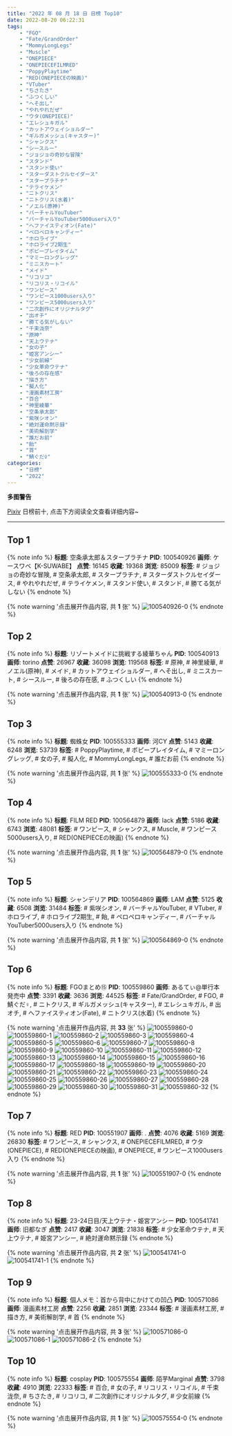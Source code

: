 ```yaml
---
title: "2022 年 08 月 18 日 日榜 Top10"
date: 2022-08-20 06:22:31
tags:
    - "FGO"
    - "Fate/GrandOrder"
    - "MommyLongLegs"
    - "Muscle"
    - "ONEPIECE"
    - "ONEPIECEFILMRED"
    - "PoppyPlaytime"
    - "RED(ONEPIECEの映画)"
    - "VTuber"
    - "ちさたき"
    - "ふつくしい"
    - "へそ出し"
    - "やれやれだぜ"
    - "ウタ(ONEPIECE)"
    - "エレシュキガル"
    - "カットアウェイショルダー"
    - "ギルガメッシュ(キャスター)"
    - "シャンクス"
    - "シースルー"
    - "ジョジョの奇妙な冒険"
    - "スタンド"
    - "スタンド使い"
    - "スターダストクルセイダース"
    - "スタープラチナ"
    - "テライケメン"
    - "ニトクリス"
    - "ニトクリス(水着)"
    - "ノエル(原神)"
    - "バーチャルYouTuber"
    - "バーチャルYouTuber5000users入り"
    - "ヘファイスティオン(Fate)"
    - "ペロペロキャンディー"
    - "ホロライブ"
    - "ホロライブ2期生"
    - "ポピープレイタイム"
    - "マミーロングレッグ"
    - "ミニスカート"
    - "メイド"
    - "リコリコ"
    - "リコリス・リコイル"
    - "ワンピース"
    - "ワンピース1000users入り"
    - "ワンピース5000users入り"
    - "二次創作にオリジナルタグ"
    - "出オチ"
    - "勝てる気がしない"
    - "千束泷奈"
    - "原神"
    - "天上ウテナ"
    - "女の子"
    - "姫宮アンシー"
    - "少女前線"
    - "少女革命ウテナ"
    - "後ろの存在感"
    - "描き方"
    - "擬人化"
    - "漫画素材工房"
    - "百合"
    - "神里綾華"
    - "空条承太郎"
    - "紫咲シオン"
    - "絶対運命黙示録"
    - "美術解剖学"
    - "誰だお前"
    - "飴"
    - "首"
    - "鯖ぐだ♀"
categories:
    - "日榜"
    - "2022"
---
```


<i class="fa fa-triangle-exclamation"></i>**多图警告**<i class="fa fa-triangle-exclamation"></i>

[Pixiv](https://www.pixiv.net/) 日榜前十, 点击下方阅读全文查看详细内容~

<!-- more -->

---

## Top 1

{% note info %}
**标题**: 空条承太郎＆スタープラチナ
**PID**: 100540926 **画师**: ケースワベ【K-SUWABE】
**点赞**: 16145 **收藏**: 19368 **浏览**: 85009
**标签**: # ジョジョの奇妙な冒険, # 空条承太郎, # スタープラチナ, # スターダストクルセイダース, # やれやれだぜ, # テライケメン, # スタンド使い, # スタンド, # 勝てる気がしない
{% endnote %}

{% note warning '点击展开作品内容, 共 **1** 张' %}
![100540926-0](https://i.pixiv.re/img-original/img/2022/08/17/00/00/10/100540926_p0.png)
{% endnote %}

## Top 2

{% note info %}
**标题**: リゾートメイドに挑戦する綾華ちゃん
**PID**: 100540913 **画师**: torino
**点赞**: 26967 **收藏**: 36098 **浏览**: 119568
**标签**: # 原神, # 神里綾華, # ノエル(原神), # メイド, # カットアウェイショルダー, # へそ出し, # ミニスカート, # シースルー, # 後ろの存在感, # ふつくしい
{% endnote %}

{% note warning '点击展开作品内容, 共 **1** 张' %}
![100540913-0](https://i.pixiv.re/img-original/img/2022/08/17/00/00/08/100540913_p0.jpg)
{% endnote %}

## Top 3

{% note info %}
**标题**: 蜘蛛女
**PID**: 100555333 **画师**: 河CY
**点赞**: 5143 **收藏**: 6248 **浏览**: 53739
**标签**: # PoppyPlaytime, # ポピープレイタイム, # マミーロングレッグ, # 女の子, # 擬人化, # MommyLongLegs, # 誰だお前
{% endnote %}

{% note warning '点击展开作品内容, 共 **1** 张' %}
![100555333-0](https://i.pixiv.re/img-original/img/2022/08/17/17/59/40/100555333_p0.jpg)
{% endnote %}

## Top 4

{% note info %}
**标题**: FILM RED
**PID**: 100564879 **画师**: lack
**点赞**: 5186 **收藏**: 6743 **浏览**: 48081
**标签**: # ワンピース, # シャンクス, # Muscle, # ワンピース5000users入り, # RED(ONEPIECEの映画)
{% endnote %}

{% note warning '点击展开作品内容, 共 **1** 张' %}
![100564879-0](https://i.pixiv.re/img-original/img/2022/08/18/00/00/18/100564879_p0.jpg)
{% endnote %}

## Top 5

{% note info %}
**标题**: シャンデリア
**PID**: 100564869 **画师**: LAM
**点赞**: 5125 **收藏**: 6508 **浏览**: 31484
**标签**: # 紫咲シオン, # バーチャルYouTuber, # VTuber, # ホロライブ, # ホロライブ2期生, # 飴, # ペロペロキャンディー, # バーチャルYouTuber5000users入り
{% endnote %}

{% note warning '点击展开作品内容, 共 **1** 张' %}
![100564869-0](https://i.pixiv.re/img-original/img/2022/08/18/00/00/17/100564869_p0.jpg)
{% endnote %}

## Top 6

{% note info %}
**标题**: FGOまとめ⑮
**PID**: 100559860 **画师**: あるてぃ@単行本発売中
**点赞**: 3391 **收藏**: 3636 **浏览**: 44525
**标签**: # Fate/GrandOrder, # FGO, # 鯖ぐだ♀, # ニトクリス, # ギルガメッシュ(キャスター), # エレシュキガル, # 出オチ, # ヘファイスティオン(Fate), # ニトクリス(水着)
{% endnote %}

{% note warning '点击展开作品内容, 共 **33** 张' %}
![100559860-0](https://i.pixiv.re/img-original/img/2022/08/17/21/09/24/100559860_p0.jpg)
![100559860-1](https://i.pixiv.re/img-original/img/2022/08/17/21/09/24/100559860_p1.jpg)
![100559860-2](https://i.pixiv.re/img-original/img/2022/08/17/21/09/24/100559860_p2.jpg)
![100559860-3](https://i.pixiv.re/img-original/img/2022/08/17/21/09/24/100559860_p3.jpg)
![100559860-4](https://i.pixiv.re/img-original/img/2022/08/17/21/09/24/100559860_p4.jpg)
![100559860-5](https://i.pixiv.re/img-original/img/2022/08/17/21/09/24/100559860_p5.jpg)
![100559860-6](https://i.pixiv.re/img-original/img/2022/08/17/21/09/24/100559860_p6.jpg)
![100559860-7](https://i.pixiv.re/img-original/img/2022/08/17/21/09/24/100559860_p7.jpg)
![100559860-8](https://i.pixiv.re/img-original/img/2022/08/17/21/09/24/100559860_p8.jpg)
![100559860-9](https://i.pixiv.re/img-original/img/2022/08/17/21/09/24/100559860_p9.jpg)
![100559860-10](https://i.pixiv.re/img-original/img/2022/08/17/21/09/24/100559860_p10.jpg)
![100559860-11](https://i.pixiv.re/img-original/img/2022/08/17/21/09/24/100559860_p11.jpg)
![100559860-12](https://i.pixiv.re/img-original/img/2022/08/17/21/09/24/100559860_p12.jpg)
![100559860-13](https://i.pixiv.re/img-original/img/2022/08/17/21/09/24/100559860_p13.jpg)
![100559860-14](https://i.pixiv.re/img-original/img/2022/08/17/21/09/24/100559860_p14.jpg)
![100559860-15](https://i.pixiv.re/img-original/img/2022/08/17/21/09/24/100559860_p15.jpg)
![100559860-16](https://i.pixiv.re/img-original/img/2022/08/17/21/09/24/100559860_p16.jpg)
![100559860-17](https://i.pixiv.re/img-original/img/2022/08/17/21/09/24/100559860_p17.jpg)
![100559860-18](https://i.pixiv.re/img-original/img/2022/08/17/21/09/24/100559860_p18.jpg)
![100559860-19](https://i.pixiv.re/img-original/img/2022/08/17/21/09/24/100559860_p19.jpg)
![100559860-20](https://i.pixiv.re/img-original/img/2022/08/17/21/09/24/100559860_p20.jpg)
![100559860-21](https://i.pixiv.re/img-original/img/2022/08/17/21/09/24/100559860_p21.jpg)
![100559860-22](https://i.pixiv.re/img-original/img/2022/08/17/21/09/24/100559860_p22.jpg)
![100559860-23](https://i.pixiv.re/img-original/img/2022/08/17/21/09/24/100559860_p23.jpg)
![100559860-24](https://i.pixiv.re/img-original/img/2022/08/17/21/09/24/100559860_p24.jpg)
![100559860-25](https://i.pixiv.re/img-original/img/2022/08/17/21/09/24/100559860_p25.jpg)
![100559860-26](https://i.pixiv.re/img-original/img/2022/08/17/21/09/24/100559860_p26.jpg)
![100559860-27](https://i.pixiv.re/img-original/img/2022/08/17/21/09/24/100559860_p27.jpg)
![100559860-28](https://i.pixiv.re/img-original/img/2022/08/17/21/09/24/100559860_p28.jpg)
![100559860-29](https://i.pixiv.re/img-original/img/2022/08/17/21/09/24/100559860_p29.jpg)
![100559860-30](https://i.pixiv.re/img-original/img/2022/08/17/21/09/24/100559860_p30.jpg)
![100559860-31](https://i.pixiv.re/img-original/img/2022/08/17/21/09/24/100559860_p31.jpg)
![100559860-32](https://i.pixiv.re/img-original/img/2022/08/17/21/09/24/100559860_p32.jpg)
{% endnote %}

## Top 7

{% note info %}
**标题**: RED
**PID**: 100551907 **画师**: .
**点赞**: 4076 **收藏**: 5169 **浏览**: 26830
**标签**: # ワンピース, # シャンクス, # ONEPIECEFILMRED, # ウタ(ONEPIECE), # RED(ONEPIECEの映画), # ONEPIECE, # ワンピース1000users入り
{% endnote %}

{% note warning '点击展开作品内容, 共 **1** 张' %}
![100551907-0](https://i.pixiv.re/img-original/img/2022/08/17/14/30/21/100551907_p0.png)
{% endnote %}

## Top 8

{% note info %}
**标题**: 23-24日目/天上ウテナ・姫宮アンシー
**PID**: 100541741 **画师**: 旧都なぎ
**点赞**: 2417 **收藏**: 3047 **浏览**: 21838
**标签**: # 少女革命ウテナ, # 天上ウテナ, # 姫宮アンシー, # 絶対運命黙示録
{% endnote %}

{% note warning '点击展开作品内容, 共 **2** 张' %}
![100541741-0](https://i.pixiv.re/img-original/img/2022/08/17/00/22/25/100541741_p0.jpg)
![100541741-1](https://i.pixiv.re/img-original/img/2022/08/17/00/22/25/100541741_p1.jpg)
{% endnote %}

## Top 9

{% note info %}
**标题**: 個人メモ：首から背中にかけての凹凸
**PID**: 100571086 **画师**: 漫画素材工房
**点赞**: 2256 **收藏**: 2851 **浏览**: 23344
**标签**: # 漫画素材工房, # 描き方, # 美術解剖学, # 首
{% endnote %}

{% note warning '点击展开作品内容, 共 **3** 张' %}
![100571086-0](https://i.pixiv.re/img-original/img/2022/08/18/08/00/01/100571086_p0.jpg)
![100571086-1](https://i.pixiv.re/img-original/img/2022/08/18/08/00/01/100571086_p1.jpg)
![100571086-2](https://i.pixiv.re/img-original/img/2022/08/18/08/00/01/100571086_p2.jpg)
{% endnote %}

## Top 10

{% note info %}
**标题**: cosplay
**PID**: 100575554 **画师**: 陌芋Marginal
**点赞**: 3798 **收藏**: 4910 **浏览**: 22333
**标签**: # 百合, # 女の子, # リコリス・リコイル, # 千束泷奈, # ちさたき, # リコリコ, # 二次創作にオリジナルタグ, # 少女前線
{% endnote %}

{% note warning '点击展开作品内容, 共 **1** 张' %}
![100575554-0](https://i.pixiv.re/img-original/img/2022/08/18/14/15/51/100575554_p0.jpg)
{% endnote %}
